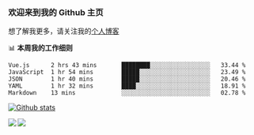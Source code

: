 ### 欢迎来到我的 Github 主页

想了解我更多，请关注我的[个人博客](https://chinesee.github.io/my-awsome-blog/)


📊 **本周我的工作细则**
<!--START_SECTION:waka-->
```text
Vue.js      2 hrs 43 mins       ████████░░░░░░░░░░░░░░░░░   33.44 % 
JavaScript  1 hr 54 mins        █████░░░░░░░░░░░░░░░░░░░░   23.49 % 
JSON        1 hr 40 mins        █████░░░░░░░░░░░░░░░░░░░░   20.46 % 
YAML        1 hr 32 mins        ████░░░░░░░░░░░░░░░░░░░░░   18.91 % 
Markdown    13 mins             ░░░░░░░░░░░░░░░░░░░░░░░░░   02.78 %
```
<!--END_SECTION:waka-->


[![Github stats](https://github-readme-stats.vercel.app/api?username=Chinesee&show_icons=true&title_color=ffcb6b&text_color=9aaccd&icon_color=82aaff&bg_color=292d3e)](https://github.com/anuraghazra/github-readme-stats/blob/master/readme_cn.md)

<div>
  <a href="https://github.com/Chinesee/eason-club">
    <img align="left" src="https://github-readme-stats.vercel.app/api/pin/?username=Chinesee&repo=eason-club&title_color=ffcb6b&text_color=9aaccd&icon_color=82aaff&bg_color=292d3e" />
  </a>
  <a href="https://github.com/Chinesee/love-share-service" target="_blank">
    <img align="left" src="https://github-readme-stats.vercel.app/api/pin/?username=Chinesee&repo=love-share-service&title_color=ffcb6b&text_color=9aaccd&icon_color=82aaff&bg_color=292d3e" />
  </a>
</div>
